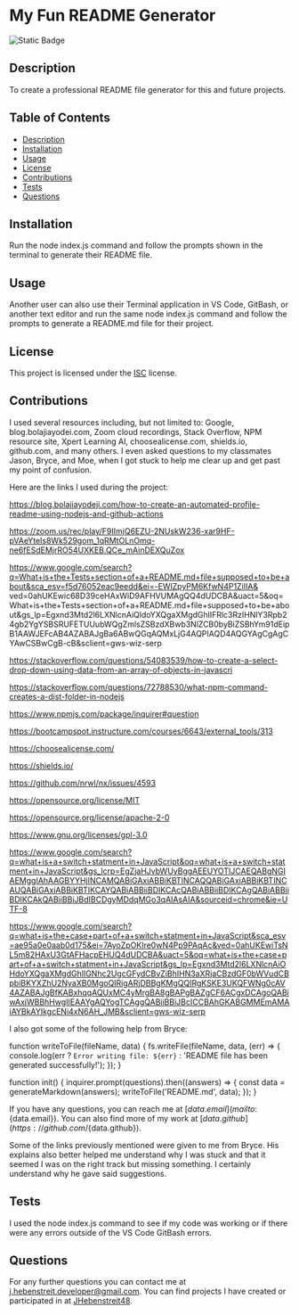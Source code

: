 
  # My Fun README Generator

  ![Static Badge](https://img.shields.io/badge/License-ISC-darkred)

  ## Description

  To create a professional README file generator for this and future projects.

  ## Table of Contents

- [Description](#description)
- [Installation](#installation)
- [Usage](#usage)
- [License](#license)
- [Contributions](#contributions)
- [Tests](#tests)
- [Questions](#questions)

## Installation

Run the node index.js command and follow the prompts shown in the terminal to generate their README file.

## Usage

Another user can also use their Terminal application in VS Code, GitBash, or another text editor and run the same node index.js command and follow the prompts to generate a README.md file for their project.

## License
  This project is licensed under the [ISC](https://opensource.org/license/isc-license-txt) license.

## Contributions

I used several resources including, but not limited to: Google, blog.bolajiayodei.com, Zoom cloud recordings, Stack Overflow, NPM resource site, Xpert Learning AI, choosealicense.com, shields.io, github.com, and many others. I even asked questions to my classmates Jason, Bryce, and Moe, when I got stuck to help me clear up and get past my point of confusion.

Here are the links I used during the project:

https://blog.bolajiayodeji.com/how-to-create-an-automated-profile-readme-using-nodejs-and-github-actions

https://zoom.us/rec/play/F9IImjQ6EZU-2NUskW236-xar9HF-pVAeYteIs8Wk529gom_1qRMtOLnOmq-ne6fESdEMjrRO54UXKEB.QCe_mAinDEXQuZox

https://www.google.com/search?q=What+is+the+Tests+section+of+a+README.md+file+supposed+to+be+about&sca_esv=f5d76052eac9eedd&ei=-EWlZpyPM6KfwN4P1ZiIIA&
ved=0ahUKEwic68D39ceHAxWiD9AFHVUMAgQQ4dUDCBA&uact=5&oq=What+is+the+Tests+section+of+a+README.md+file+supposed+to+be+about&gs_lp=Egxnd3Mtd2l6LXNlcnAiQldoYXQgaXMgdGhlIFRlc3RzIHNlY3Rpb24gb2YgYSBSRUFETUUubWQgZmlsZSBzdXBwb3NlZCB0byBiZSBhYm91dEipB1AAWJEFcAB4AZABAJgBa6ABwQGqAQMxLjG4AQPIAQD4AQGYAgCgAgCYAwCSBwCgB-cB&sclient=gws-wiz-serp

https://stackoverflow.com/questions/54083539/how-to-create-a-select-drop-down-using-data-from-an-array-of-objects-in-javascri

https://stackoverflow.com/questions/72788530/what-npm-command-creates-a-dist-folder-in-nodejs

https://www.npmjs.com/package/inquirer#question

https://bootcampspot.instructure.com/courses/6643/external_tools/313

https://choosealicense.com/

https://shields.io/

https://github.com/nrwl/nx/issues/4593

https://opensource.org/license/MIT

https://opensource.org/license/apache-2-0

https://www.gnu.org/licenses/gpl-3.0

https://www.google.com/search?q=what+is+a+switch+statment+in+JavaScript&oq=what+is+a+switch+statment+in+JavaScript&gs_lcrp=EgZjaHJvbWUyBggAEEUYOTIJCAEQABgNGIAEMggIAhAAGBYYHjINCAMQABiGAxiABBiKBTINCAQQABiGAxiABBiKBTINCAUQABiGAxiABBiKBTIKCAYQABiABBiiBDIKCAcQABiABBiiBDIKCAgQABiABBiiBDIKCAkQABiiBBiJBdIBCDgyMDdqMGo3qAIAsAIA&sourceid=chrome&ie=UTF-8

https://www.google.com/search?q=what+is+the+case+part+of+a+switch+statment+in+JavaScript&sca_esv=ae95a0e0aab0d175&ei=7AyoZpOKIre0wN4Pp9PAqAc&ved=0ahUKEwiTsNL5m82HAxU3GtAFHacpEHUQ4dUDCBA&uact=5&oq=what+is+the+case+part+of+a+switch+statment+in+JavaScript&gs_lp=Egxnd3Mtd2l6LXNlcnAiOHdoYXQgaXMgdGhlIGNhc2UgcGFydCBvZiBhIHN3aXRjaCBzdGF0bWVudCBpbiBKYXZhU2NyaXB0MgoQIRigARjDBBgKMgQQIRgKSKE3UKQFWNg0cAV4AZABAJgBfKABxhqqAQUxMC4yMrgBA8gBAPgBAZgCF6ACgxDCAgoQABiwAxjWBBhHwgIIEAAYgAQYogTCAggQABiiBBiJBcICCBAhGKABGMMEmAMAiAYBkAYIkgcENi4xN6AH_JMB&sclient=gws-wiz-serp


I also got some of the following help from Bryce:

function writeToFile(fileName, data) {
    fs.writeFile(fileName, data, (err) => {
      console.log(err ? `Error writing file: ${err}` : 'README file has been generated successfully!');
    });
  }

function init() {
    inquirer.prompt(questions).then((answers) => {
      const data = generateMarkdown(answers);
      writeToFile('README.md', data);
    });
  }

  If you have any questions, you can reach me at [${data.email}](mailto:${data.email}). You can also find more of my work at [${data.github}](https://github.com/${data.github}).

  Some of the links previously mentioned were given to me from Bryce. His explains also better helped me understand why I was stuck and that it seemed I was on the right track but missing something. I certainly understand why he gave said suggestions.


## Tests

I used the node index.js command to see if my code was working or if there were any errors outside of the VS Code GitBash errors.
  
## Questions

For any further questions you can contact me at [j.hebenstreit.developer@gmail.com](mailto:j.hebenstreit.developer@gmail.com). You can find projects I have created or participated in at [JHebenstreit48](https://github.com/JHebenstreit48).

